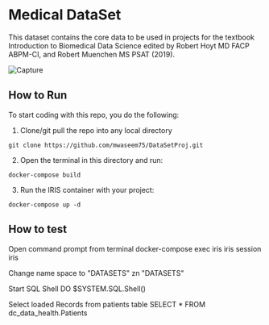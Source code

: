 # Medical DataSet

This dataset contains the core data to be used in projects for the textbook Introduction to Biomedical Data Science edited by Robert Hoyt MD FACP ABPM-CI, and Robert Muenchen MS PSAT (2019).

![Capture](https://user-images.githubusercontent.com/18219467/148702903-47b70d69-11c2-4777-8fb5-a04471147aa8.PNG)



## How to Run

To start coding with this repo, you do the following:

1. Clone/git pull the repo into any local directory

```shell
git clone https://github.com/mwaseem75/DataSetProj.git
```

2. Open the terminal in this directory and run:

```shell
docker-compose build
```

3. Run the IRIS container with your project:

```shell
docker-compose up -d
```

## How to test

Open command prompt from terminal
docker-compose exec iris iris session iris

Change name space to "DATASETS"
zn "DATASETS"

Start SQL Shell
DO $SYSTEM.SQL.Shell()

Select loaded Records from patients table
SELECT * FROM dc_data_health.Patients


